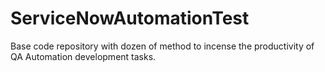 # ServiceNowAutomationTest
Base code repository with dozen of method to incense the productivity of QA Automation development tasks.
